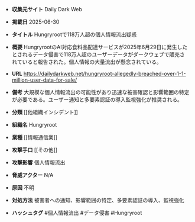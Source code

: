 - **収集元サイト**
Daily Dark Web

- **掲載日**
2025-06-30

- **タイトル**
Hungryrootで118万人超の個人情報流出疑惑

- **概要**
HungryrootのAI対応食料品配達サービスが2025年6月29日に発生したとされるデータ侵害で118万人超のユーザーデータがダークウェブで販売されていると報告された。個人情報の大量流出が懸念されている。

- **URL**
https://dailydarkweb.net/hungryroot-allegedly-breached-over-1-1-million-user-data-for-sale/

- **備考**
大規模な個人情報流出の可能性があり迅速な被害確認と影響範囲の特定が必要である。ユーザー通知と多要素認証の導入監視強化が推奨される。

- **分類**
[[他組織インシデント]]

- **組織名**
Hungryroot

- **業種**
[[情報通信業]]

- **攻撃手口**
[[その他]]

- **攻撃影響**
個人情報流出

- **脅威アクター**
N/A

- **原因**
不明

- **対処方法**
被害者への通知、影響範囲の特定、多要素認証の導入、監視強化

- **ハッシュタグ**
#個人情報流出 #データ侵害 #Hungryroot

